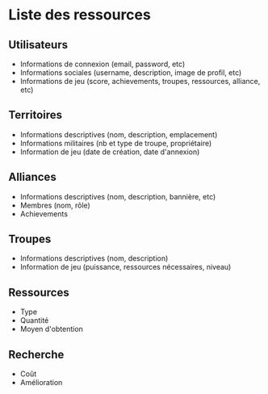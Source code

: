 # Liste des ressources

## Utilisateurs

- Informations de connexion (email, password, etc)
- Informations sociales (username, description, image de profil, etc)
- Informations de jeu (score, achievements, troupes, ressources, alliance, etc)

## Territoires

- Informations descriptives (nom, description, emplacement)
- Informations militaires (nb et type de troupe, propriétaire)
- Information de jeu (date de création, date d'annexion)

## Alliances
- Informations descriptives (nom, description, bannière, etc)
- Membres (nom, rôle)
- Achievements

## Troupes

- Informations descriptives (nom, description)
- Information de jeu (puissance, ressources nécessaires, niveau)

## Ressources

- Type
- Quantité
- Moyen d'obtention

## Recherche

- Coût
- Amélioration
